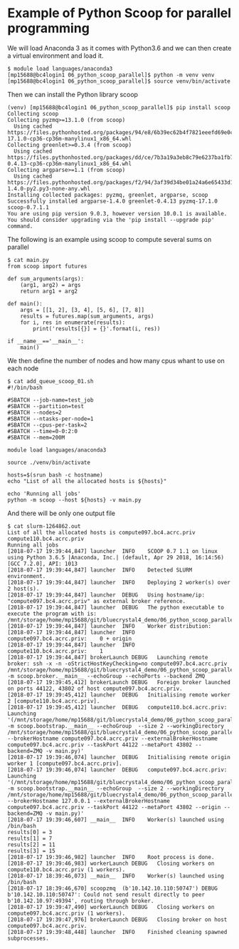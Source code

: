 # Example of Python Scoop for parallel programming

We will load Anaconda 3 as it comes with Python3.6 and we can then create a
virtual environment and load it.

    $ module load languages/anaconda3
    [mp15688@bc4login1 06_python_scoop_parallel]$ python -m venv venv
    [mp15688@bc4login1 06_python_scoop_parallel]$ source venv/bin/activate

Then we can install the Python library scoop

    (venv) [mp15688@bc4login1 06_python_scoop_parallel]$ pip install scoop
    Collecting scoop
    Collecting pyzmq>=13.1.0 (from scoop)
      Using cached
    https://files.pythonhosted.org/packages/94/e8/6b39ec62b4f7821eeefd69e0c1ddfd56744cd6613f8216fc972cfc8d7765/pyzmq-17.1.0-cp36-cp36m-manylinux1_x86_64.whl
    Collecting greenlet>=0.3.4 (from scoop)
      Using cached
    https://files.pythonhosted.org/packages/dd/ce/7b3a19a3eb8c79e6237ba1fb7a8729b39034dd2de8753b8d27e5abc59fd5/greenlet-0.4.13-cp36-cp36m-manylinux1_x86_64.whl
    Collecting argparse>=1.1 (from scoop)
      Using cached
    https://files.pythonhosted.org/packages/f2/94/3af39d34be01a24a6e65433d19e107099374224905f1e0cc6bbe1fd22a2f/argparse-1.4.0-py2.py3-none-any.whl
    Installing collected packages: pyzmq, greenlet, argparse, scoop
    Successfully installed argparse-1.4.0 greenlet-0.4.13 pyzmq-17.1.0
    scoop-0.7.1.1
    You are using pip version 9.0.3, however version 10.0.1 is available.
    You should consider upgrading via the 'pip install --upgrade pip' command.

The following is an example using scoop to compute several sums on parallel

    $ cat main.py
    from scoop import futures

    def sum_arguments(args):
        (arg1, arg2) = args
        return arg1 + arg2

    def main():
        args = [[1, 2], [3, 4], [5, 6], [7, 8]]
        results = futures.map(sum_arguments, args)
        for i, res in enumerate(results):
            print('results[{}] = {}'.format(i, res))

    if __name__=='__main__':
        main()

We then define the number of nodes and how many cpus whant to use on each node

    $ cat add_queue_scoop_01.sh
    #!/bin/bash

    #SBATCH --job-name=test_job
    #SBATCH --partition=test
    #SBATCH --nodes=2
    #SBATCH --ntasks-per-node=1
    #SBATCH --cpus-per-task=2
    #SBATCH --time=0-0:2:0
    #SBATCH --mem=200M

    module load languages/anaconda3

    source ./venv/bin/activate

    hosts=$(srun bash -c hostname)
    echo "List of all the allocated hosts is ${hosts}"

    echo 'Running all jobs'
    python -m scoop --host ${hosts} -v main.py

And there will be only one output file

    $ cat slurm-1264862.out
    List of all the allocated hosts is compute097.bc4.acrc.priv
    compute110.bc4.acrc.priv
    Running all jobs
    [2018-07-17 19:39:44,847] launcher  INFO    SCOOP 0.7 1.1 on linux using Python 3.6.5 |Anaconda, Inc.| (default, Apr 29 2018, 16:14:56) [GCC 7.2.0], API: 1013
    [2018-07-17 19:39:44,847] launcher  INFO    Detected SLURM environment.
    [2018-07-17 19:39:44,847] launcher  INFO    Deploying 2 worker(s) over 2 host(s).
    [2018-07-17 19:39:44,847] launcher  DEBUG   Using hostname/ip: "compute097.bc4.acrc.priv" as external broker reference.
    [2018-07-17 19:39:44,847] launcher  DEBUG   The python executable to execute the program with is: /mnt/storage/home/mp15688/git/bluecrystal4_demo/06_python_scoop_parallel/venv/bin/python.
    [2018-07-17 19:39:44,847] launcher  INFO    Worker distribution:
    [2018-07-17 19:39:44,847] launcher  INFO       compute097.bc4.acrc.priv:    0 + origin
    [2018-07-17 19:39:44,847] launcher  INFO       compute110.bc4.acrc.priv:    1
    [2018-07-17 19:39:44,847] brokerLaunch DEBUG   Launching remote broker: ssh -x -n -oStrictHostKeyChecking=no compute097.bc4.acrc.priv /mnt/storage/home/mp15688/git/bluecrystal4_demo/06_python_scoop_parallel/venv/bin/python -m scoop.broker.__main__ --echoGroup --echoPorts --backend ZMQ
    [2018-07-17 19:39:45,412] brokerLaunch DEBUG   Foreign broker launched on ports 44122, 43802 of host compute097.bc4.acrc.priv.
    [2018-07-17 19:39:45,412] launcher  DEBUG   Initialising remote worker 2 [compute110.bc4.acrc.priv].
    [2018-07-17 19:39:45,412] launcher  DEBUG   compute110.bc4.acrc.priv: Launching '(/mnt/storage/home/mp15688/git/bluecrystal4_demo/06_python_scoop_parallel/venv/bin/python -m scoop.bootstrap.__main__ --echoGroup  --size 2 --workingDirectory /mnt/storage/home/mp15688/git/bluecrystal4_demo/06_python_scoop_parallel --brokerHostname compute097.bc4.acrc.priv --externalBrokerHostname compute097.bc4.acrc.priv --taskPort 44122 --metaPort 43802 --backend=ZMQ -v main.py)'
    [2018-07-17 19:39:46,074] launcher  DEBUG   Initialising remote origin worker 1 [compute097.bc4.acrc.priv].
    [2018-07-17 19:39:46,074] launcher  DEBUG   compute097.bc4.acrc.priv: Launching '(/mnt/storage/home/mp15688/git/bluecrystal4_demo/06_python_scoop_parallel/venv/bin/python -m scoop.bootstrap.__main__ --echoGroup  --size 2 --workingDirectory /mnt/storage/home/mp15688/git/bluecrystal4_demo/06_python_scoop_parallel --brokerHostname 127.0.0.1 --externalBrokerHostname compute097.bc4.acrc.priv --taskPort 44122 --metaPort 43802 --origin --backend=ZMQ -v main.py)'
    [2018-07-17 19:39:46,607] __main__  INFO    Worker(s) launched using /bin/bash
    results[0] = 3
    results[1] = 7
    results[2] = 11
    results[3] = 15
    [2018-07-17 19:39:46,982] launcher  INFO    Root process is done.
    [2018-07-17 19:39:46,983] workerLaunch DEBUG   Closing workers on compute110.bc4.acrc.priv (1 workers).
    [2018-07-17 18:39:46,073] __main__  INFO    Worker(s) launched using /bin/bash
    [2018-07-17 18:39:46,670] scoopzmq  (b'10.142.10.110:50747') DEBUG   b'10.142.10.110:50747': Could not send result directly to peer b'10.142.10.97:49394', routing through broker.
    [2018-07-17 19:39:47,490] workerLaunch DEBUG   Closing workers on compute097.bc4.acrc.priv (1 workers).
    [2018-07-17 19:39:47,976] brokerLaunch DEBUG   Closing broker on host compute097.bc4.acrc.priv.
    [2018-07-17 19:39:48,448] launcher  INFO    Finished cleaning spawned subprocesses.

